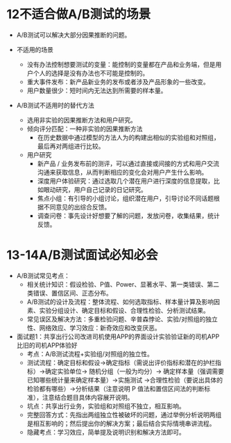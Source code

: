 # 12不适合做A/B测试的场景

* A/B测试可以解决大部分因果推断的问题。
* 不适用的场景
  * 没有办法控制想要测试的变量：能控制的变量都在产品和业务端，但是用户个人的选择是没有办法也不可能是控制的。
  * 重大事件发布：新产品新业务的发布或者涉及产品形象的一些改变。
  * 用户数量很少：短时间内无法达到所需要的样本量。

* A/B测试不适用时的替代方法
  * 选用非实验的因果推断方法和用户研究。
  * 倾向评分匹配：一种非实验的因果推断方法
    * 在历史数据中通过模型的方法人为的构建出相似的实验组和对照组，最后再对两组进行比较。
  * 用户研究
    * 新产品 / 业务发布前的测评，可以通过直接或间接的方式和用户交流沟通来获取信息，从而判断相应的变化会对用户产生什么影响。
    * 深度用户体验研究：通过选取几个潜在用户进行深度的信息提取，比如眼动研究，用户自己记录的日记研究。
    * 焦点小组：有引导的小组讨论，组织潜在用户，引导讨论不同话题根据不同意见的出综合反馈。
    * 调查问卷：事先设计好想要了解的问题，发放问卷，收集结果，统计反馈。

# 13-14A/B测试面试必知必会

* A/B测试常见考点：
  * 相关统计知识：假设检验、P值、Power、显著水平、第一类错误、第二类错误、置信区间、正态分布。
  * A/B测试的设计及流程：整体流程、如何选取指标、样本量计算及影响因素、实验分组设计、确定目标和假设、合理性检验、分析测试结果。
  * 常见误区及解决方法：多重检验问题、辛普森悖论、实验/对照组的独立性、网络效应、学习效应：新奇效应和改变厌恶。
* 面试题1：共享出行公司改进司机使用APP的界面设计实验验证新的司机APP比旧的司机APP体验好
  * 考点：A/B测试流程+实验组/对照组的独立性。
  * 测试流程：确定目标和假设→确定指标（需说出评价指标和潜在的护栏指标）→确定实验单位→ 随机分组（一般为均分）→ 确定样本量（强调需要已知哪些统计量来确定样本量）→实施测试 →合理性检验（要说出具体的检验都有哪些）→分析结果（注意说明 P 值法和置信区间法的判断标准），注意结合题目具体内容展开说明。
  * 坑点：共享出行业务，实验组和对照组不独立，相互影响。
  * 完整回答方式：先指出两组独立性被破坏的问题，通过举例分析说明两组是相互影响的；然后提出你的解决方案；最后结合实际情境串讲流程。
  * 隐藏考点：学习效应，简单提及说明识别和解决方法即可。